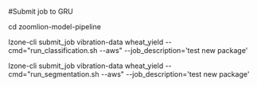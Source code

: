 #Submit job to GRU

cd zoomlion-model-pipeline 

lzone-cli submit_job vibration-data wheat_yield --cmd="run_classification.sh --aws" --job_description='test new package'

lzone-cli submit_job vibration-data wheat_yield --cmd="run_segmentation.sh --aws" --job_description='test new package'
